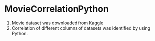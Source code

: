 # MovieCorrelationPython
1. Movie dataset was downloaded from Kaggle
2. Correlation of different columns of datasets was identified by using Python.
